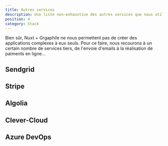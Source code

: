 ```yaml
---
title: Autres services
description: Une liste non-exhaustive des autres services que nous utilisons
position: 4
category: Stack
---
```


Bien sûr, Nuxt + Grgaphile ne nous permettent pas de créer des applications complexes à eux seuls. Pour ce faire, nous recourons à un certain nombre de services tiers, de l'envoie d'emails à la réalisation de paiments en ligne...

## Sendgrid
## Stripe
## Algolia
## Clever-Cloud
## Azure DevOps
